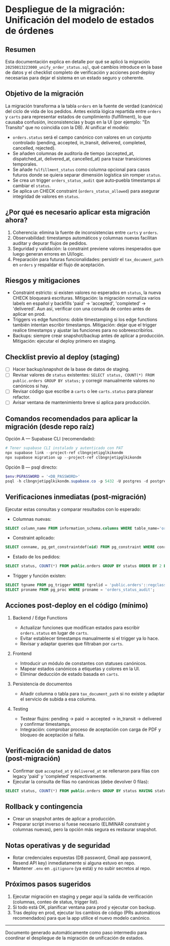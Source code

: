 # Despliegue de la migración: Unificación del modelo de estados de órdenes

## Resumen
Esta documentación explica en detalle por qué se aplicó la migración `20250813223000_unify_order_status.sql`, qué cambios introduce en la base de datos y el checklist completo de verificación y acciones post‑deploy necesarias para dejar el sistema en un estado seguro y coherente.

## Objetivo de la migración
La migración transforma a la tabla `orders` en la fuente de verdad (canónica) del ciclo de vida de los pedidos. Antes existía lógica repartida entre `orders` y `carts` para representar estados de cumplimiento (fulfillment), lo que causaba confusión, inconsistencias y bugs en la UI (por ejemplo: "En Transito" que no coincidía con la DB). Al unificar el modelo:

- `orders.status` será el campo canónico con valores en un conjunto controlado (pending, accepted, in_transit, delivered, completed, cancelled, rejected).
- Se añaden columnas de auditoría de tiempo (accepted_at, dispatched_at, delivered_at, cancelled_at) para trazar transiciones temporales.
- Se añade `fulfillment_status` como columna opcional para casos futuros donde se quiera separar dimensión logística sin romper `status`.
- Se crea un trigger `orders_status_audit` que auto‑puebla timestamps al cambiar el `status`.
- Se aplica un CHECK constraint (`orders_status_allowed`) para asegurar integridad de valores en `status`.

## ¿Por qué es necesario aplicar esta migración ahora?
1. Coherencia: elimina la fuente de inconsistencias entre `carts` y `orders`.
2. Observabilidad: timestamps automáticos y columnas nuevas facilitan auditar y depurar flujos de pedidos.
3. Seguridad y validación: la constraint previene valores inesperados que luego generan errores en UI/logic.
4. Preparación para futuras funcionalidades: persistir el `tax_document_path` en `orders` y respaldar el flujo de aceptación.

## Riesgos y mitigaciones
- Constraint estricto: si existen valores no esperados en `status`, la nueva CHECK bloqueará escrituras. Mitigación: la migración normaliza varios labels en español y backfills 'paid' → 'accepted', 'completed' → 'delivered'. Aun así, verificar con una consulta de conteo antes de aplicar en prod.
- Triggers vs edge functions: doble timestamping si los edge functions también intentan escribir timestamps. Mitigación: dejar que el trigger realice timestamps y ajustar las funciones para no sobreescribirlos.
- Backups: siempre crear snapshot/backup antes de aplicar a producción. Mitigación: ejecutar el deploy primero en staging.

## Checklist previo al deploy (staging)
- [ ] Hacer backup/snapshot de la base de datos de staging.
- [ ] Revisar valores de `status` existentes: `SELECT status, COUNT(*) FROM public.orders GROUP BY status;` y corregir manualmente valores no canónicos si hay.
- [ ] Revisar código que escribe a `carts` o lee `carts.status` para planear refactor.
- [ ] Avisar ventana de mantenimiento breve si aplica para producción.

## Comandos recomendados para aplicar la migración (desde repo raíz)
Opción A — Supabase CLI (recomendado):
```powershell
# Tener supabase CLI instalado y autenticado con PAT
npx supabase link --project-ref clbngnjetipglkikondm
npx supabase migration up --project-ref clbngnjetipglkikondm
```

Opción B — psql directo:
```powershell
$env:PGPASSWORD = '<DB_PASSWORD>'
psql -h clbngnjetipglkikondm.supabase.co -p 5432 -U postgres -d postgres -f "supabase\migrations\20250813223000_unify_order_status.sql"
```

## Verificaciones inmediatas (post‑migración)
Ejecutar estas consultas y comparar resultados con lo esperado:

- Columnas nuevas:
```sql
SELECT column_name FROM information_schema.columns WHERE table_name='orders' AND column_name IN ('fulfillment_status','accepted_at','dispatched_at','delivered_at','cancelled_at');
```

- Constraint aplicado:
```sql
SELECT conname, pg_get_constraintdef(oid) FROM pg_constraint WHERE conrelid = 'public.orders'::regclass AND contype = 'c';
```

- Estado de los pedidos:
```sql
SELECT status, COUNT(*) FROM public.orders GROUP BY status ORDER BY 2 DESC;
```

- Trigger y función existen:
```sql
SELECT tgname FROM pg_trigger WHERE tgrelid = 'public.orders'::regclass;
SELECT proname FROM pg_proc WHERE proname = 'orders_status_audit';
```

## Acciones post‑deploy en el código (mínimo)
1. Backend / Edge Functions
   - Actualizar funciones que modifican estados para escribir `orders.status` en lugar de `carts`.
   - Evitar establecer timestamps manualmente si el trigger ya lo hace.
   - Revisar y adaptar queries que filtraban por `carts`.

2. Frontend
   - Introducir un módulo de constantes con statuses canónicos.
   - Mapear estados canónicos a etiquetas y colores en la UI.
   - Eliminar deducción de estado basada en `carts`.

3. Persistencia de documentos
   - Añadir columna o tabla para `tax_document_path` si no existe y adaptar el servicio de subida a esa columna.

4. Testing
   - Testear flujos: pending → paid → accepted → in_transit → delivered y confirmar timestamps.
   - Integración: comprobar proceso de aceptación con carga de PDF y bloqueo de aceptación si falta.

## Verificación de sanidad de datos (post‑migración)
- Confirmar que `accepted_at` y `delivered_at` se rellenaron para filas con legacy 'paid' y 'completed' respectivamente.
- Ejecutar la consulta de filas no canónicas (debe devolver 0 filas):
```sql
SELECT status, COUNT(*) FROM public.orders GROUP BY status HAVING status NOT IN ('pending','accepted','in_transit','delivered','completed','cancelled','rejected');
```

## Rollback y contingencia
- Crear un snapshot antes de aplicar a producción.
- Preparar script inverso si fuese necesario (ELIMINAR constraint y columnas nuevas), pero la opción más segura es restaurar snapshot.

## Notas operativas y de seguridad
- Rotar credenciales expuestas (DB password, Gmail app password, Resend API key) inmediatamente si alguna estuvo en repo.
- Mantener `.env` en `.gitignore` (ya está) y no subir secretos al repo.

## Próximos pasos sugeridos
1. Ejecutar migración en staging y pegar aquí la salida de verificación (columnas, conteo de status, trigger list).
2. Si todo está OK, planificar ventana para prod y ejecutar con backup.
3. Tras deploy en prod, ejecutar los cambios de código (PRs automáticos recomendados) para que la app utilice el nuevo modelo canónico.

---

Documento generado automáticamente como paso intermedio para coordinar el despliegue de la migración de unificación de estados.